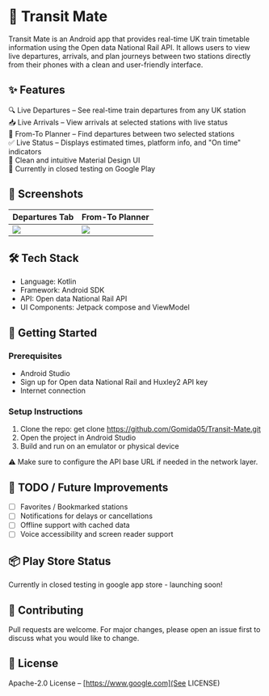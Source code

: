 🚆 Transit Mate
===============

Transit Mate is an Android app that provides real-time UK train timetable information using the Open data National Rail API. It allows users to view live departures, arrivals, and plan journeys between two stations directly from their phones with a clean and user-friendly interface.

✨ Features
-----------

🔍 Live Departures – See real-time train departures from any UK station  
📥 Live Arrivals – View arrivals at selected stations with live status  
🔁 From-To Planner – Find departures between two selected stations  
✅ Live Status – Displays estimated times, platform info, and "On time" indicators  
🔧 Clean and intuitive Material Design UI  
📲 Currently in closed testing on Google Play  

📱 Screenshots
--------------
| Departures Tab                                             | From-To Planner                                   |
|------------------------------------------------------------|---------------------------------------------------|
| <img src="TransitMate screenshots/departure screen.webp"/> | <img src="TransitMate screenshots/from to.webp"/> |

🛠️ Tech Stack
--------------

- Language: Kotlin
- Framework: Android SDK
- API: Open data National Rail API
- UI Components: Jetpack compose and ViewModel

🚀 Getting Started
------------------

### Prerequisites

- Android Studio
- Sign up for Open data National Rail and Huxley2 API key
- Internet connection

### Setup Instructions

1. Clone the repo: get clone https://github.com/Gomida05/Transit-Mate.git
2. Open the project in Android Studio  
3. Build and run on an emulator or physical device  

⚠️ Make sure to configure the API base URL if needed in the network layer.

🧩 TODO / Future Improvements
------------------------------

- [ ] Favorites / Bookmarked stations  
- [ ] Notifications for delays or cancellations  
- [ ] Offline support with cached data
- [ ] Voice accessibility and screen reader support  

📦 Play Store Status
---------------------

Currently in closed testing in google app store - launching soon!

🤝 Contributing
----------------

Pull requests are welcome. For major changes, please open an issue first to discuss what you would like to change.

📄 License
-----------
Apache-2.0 License – [https://www.google.com](See LICENSE)

